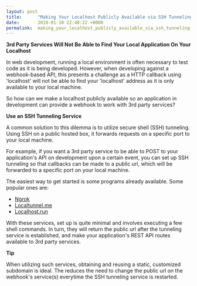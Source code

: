 ```yaml
---
layout: post
title:      "Making Your Localhost Publicly Available via SSH Tunneling"
date:       2018-01-10 22:48:22 +0000
permalink:  making_your_localhost_publicly_available_via_ssh_tunneling
---
```



**3rd Party Services Will Not Be Able to Find Your Local Application On Your Localhost**

In web development, running a local environment is often necessary to test code as it is being developed.  However, when developing against a webhook-based API, this presents a challenge as a HTTP callback using 'localhost' will not be able to find your 'localhost' address as it is only available to your local machine.

So how can we make a localhost publicly available so an application in development can provide a webhook to work with 3rd party services?

**Use an SSH Tunneling Service**

A common solution to this dilemma is to utilize secure shell (SSH) tunneling.  Using SSH on a public hosted box, it forwards requests on a specific port to your local machine.

For example, if you want a 3rd party service to be able to POST to your application's API on development upon a certain event, you can set up SSH tunneling so that callbacks can be made to a public url, which will be forwarded to a specific port on your local machine.

The easiest way to get started is some programs already available.  Some popular ones are:

* [Ngrok](http://www.ngrok.com)
* [Localtunnel.me](http://www.localtunnel.me)
* [Localhost.run](http://localhost.run)

With these services, set up is quite minimal and involves executing a few shell commands. In turn, they will return the public url after the tunneling service is established, and make your application's REST API routes available to 3rd party services.

**Tip**

When utilizing such services, obtaining and reusing a static, customized subdomain is ideal.  The reduces the need to change the public url on the webhook's service(s) everytime the SSH tunneling service is restarted.
